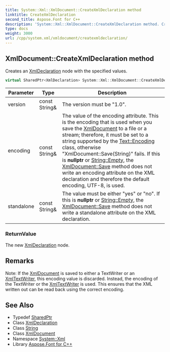 ```yaml
---
title: System::Xml::XmlDocument::CreateXmlDeclaration method
linktitle: CreateXmlDeclaration
second_title: Aspose.Font for C++
description: 'System::Xml::XmlDocument::CreateXmlDeclaration method. Creates an XmlDeclaration node with the specified values in C++.'
type: docs
weight: 3000
url: /cpp/system.xml/xmldocument/createxmldeclaration/
---
```

## XmlDocument::CreateXmlDeclaration method


Creates an [XmlDeclaration](../../xmldeclaration/) node with the specified values.

```cpp
virtual SharedPtr<XmlDeclaration> System::Xml::XmlDocument::CreateXmlDeclaration(const String &version, const String &encoding, const String &standalone)
```


| Parameter | Type | Description |
| --- | --- | --- |
| version | const String\& | The version must be "1.0". |
| encoding | const String\& | The value of the encoding attribute. This is the encoding that is used when you save the [XmlDocument](../) to a file or a stream; therefore, it must be set to a string supported by the [Text::Encoding](../../../system.text/encoding/) class, otherwise "XmlDocument::Save(String)" fails. If this is **nullptr** or [String::Empty](../../../system/string/empty/), the [XmlDocument::Save](../save/) method does not write an encoding attribute on the XML declaration and therefore the default encoding, UTF-8, is used. |
| standalone | const String\& | The value must be either "yes" or "no". If this is **nullptr** or [String::Empty](../../../system/string/empty/), the [XmlDocument::Save](../save/) method does not write a standalone attribute on the XML declaration. |

### ReturnValue

The new [XmlDeclaration](../../xmldeclaration/) node.
## Remarks



Note: If the [XmlDocument](../) is saved to either a TextWriter or an [XmlTextWriter](../../xmltextwriter/), this encoding value is discarded. Instead, the encoding of the TextWriter or the [XmlTextWriter](../../xmltextwriter/) is used. This ensures that the XML written out can be read back using the correct encoding. 
## See Also

* Typedef [SharedPtr](../../../system/sharedptr/)
* Class [XmlDeclaration](../../xmldeclaration/)
* Class [String](../../../system/string/)
* Class [XmlDocument](../)
* Namespace [System::Xml](../../)
* Library [Aspose.Font for C++](../../../)
